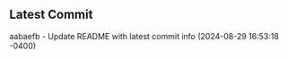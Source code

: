 
## Latest Commit
aabaefb - Update README with latest commit info (2024-08-29 16:53:18 -0400) <Yunxi-Zhou>
